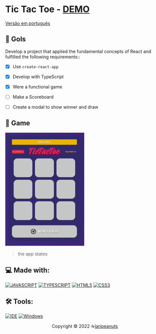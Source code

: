 # Tic Tac Toe - [DEMO](https://tictactoe-larissarabelo.vercel.app/)
[Versão em português](https://github.com/laripeanuts/react-ts-tic-tac-toe/blob/main/README-ptbr.md)

## 🎯 Gols

Develop a project that applied the fundamental concepts of React and fulfilled the following requirements::

- [x] Use `create-react-app`
- [x] Develop with TypeScript
- [x] Were a functional game
- [ ] Make a Scoreboard
- [ ] Create a modal to show winner and draw


## 🥳 Game
<p align="left">
  <img src="./.github/tictactoe.gif" alt="start" width="250">
<!--   <img src="./.github/larissa-tictactie1.png" alt="start" width="250">
  <img src="./.github/larissa-tictactie2.png" alt="win" width="250">
  <img src="./.github/larissa-tictactie3.png" alt="draw" width="250"> -->
</p>

> the app states

## 💻 Made with:
[![JAVASCRIPT](https://img.shields.io/badge/JavaScript-F7DF1E?style=for-the-badge&logo=javascript&logoColor=black)](https://developer.mozilla.org/pt-BR/docs/Web/JavaScript)
[![TYPESCRIPT](https://img.shields.io/badge/TypeScript-007ACC?style=for-the-badge&logo=typescript&logoColor=white)](https://www.typescriptlang.org/)
[![HTML5](https://img.shields.io/badge/HTML5-E34F26?style=for-the-badge&logo=html5&logoColor=white)](https://developer.mozilla.org/pt-BR/docs/Web/HTML)
[![CSS3](https://img.shields.io/badge/CSS3-1572B6?style=for-the-badge&logo=css3&logoColor=white)](https://developer.mozilla.org/pt-BR/docs/Web/CSS)

## 🛠️ Tools:
[![IDE](https://img.shields.io/badge/Visual_studio_code-0078D4?style=for-the-badge&logo=visual%20studio%20code&logoColor=white)](https://code.visualstudio.com/)
[![Windows](https://img.shields.io/badge/Windows-0078D6?style=for-the-badge&logo=windows&logoColor=white)](https://www.microsoft.com/pt-br/windows/get-windows-10)

<p align="center">Copyright © 2022 ☕<a href="https://github.com/laripeanuts">laripeanuts</a></p>

